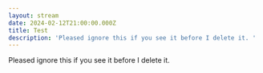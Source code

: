 ```yaml
---
layout: stream
date: 2024-02-12T21:00:00.000Z
title: Test
description: 'Pleased ignore this if you see it before I delete it. '
---
```


Pleased ignore this if you see it before I delete it. 
